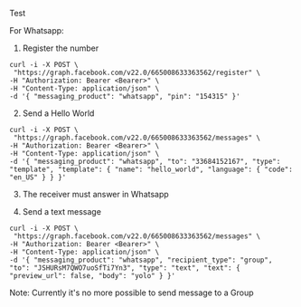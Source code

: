 Test


For Whatsapp:

1. Register the number
```
curl -i -X POST \
 "https://graph.facebook.com/v22.0/665008633363562/register" \
-H "Authorization: Bearer <Bearer>" \
-H "Content-Type: application/json" \
-d '{ "messaging_product": "whatsapp", "pin": "154315" }'
```

2. Send a Hello World
```
curl -i -X POST \
 "https://graph.facebook.com/v22.0/665008633363562/messages" \
-H "Authorization: Bearer <Bearer>" \
-H "Content-Type: application/json" \
-d '{ "messaging_product": "whatsapp", "to": "33684152167", "type": "template", "template": { "name": "hello_world", "language": { "code": "en_US" } } }'
```

3. The receiver must answer in Whatsapp

4. Send a text message
```
curl -i -X POST \
 "https://graph.facebook.com/v22.0/665008633363562/messages" \
-H "Authorization: Bearer <Bearer>" \
-H "Content-Type: application/json" \
-d '{ "messaging_product": "whatsapp", "recipient_type": "group", "to": "JSHURsM7QWO7uoSfTi7Yn3", "type": "text", "text": { "preview_url": false, "body": "yolo" } }'
```

Note: Currently it's no more possible to send message to a Group